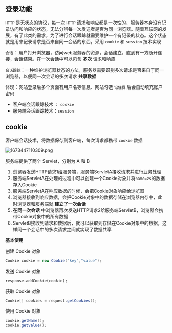 ## 登录功能

`HTTP` 是无状态的协议，每一次 `HTTP` 请求和响应都是一次性的，服务器本身没有记录访问和响应的状态，无法分辨每一次发送者是否为同一浏览器。随着互联网的发展，有了此类的需求，为了进行会话跟踪就需要维护一个有记录的状态。这个状态就是用来记录请求是否来自同一会话的东西，采用 `cookie` 和 `session` 技术实现

`会话`： 用户打开浏览器，访问web服务器的资源，会话建立，直到有一方断开连接，会话结束。在一次会话中可以包含 **多次** 请求和响应

`会话跟踪`：一种维护浏览器状态的方法，服务器需要识别多次请求是否来自于同一浏览器，以便同一次会话的多次请求 **共享数据**

体现：网站登录后多个页面有用户名等信息、网站勾选 `记住我` 后会自动填充账户密码

- 客户端会话跟踪技术 ： `cookie`
- 服务端会话跟踪技术：`session`



## cookie

客户端会话技术，将数据保存到客户端，每次请求都携带 `cookie` 数据

![1673447110309.png](http://img.yuadh.com/imgs/2023/01/11/1673447110309.png)

服务端提供了两个 Servlet，分别为 A 和 B

1. 浏览器发送HTTP请求1给服务端，服务端ServletA接收请求并进行业务处理
2. 服务端ServletA在处理的过程中可以创建一个Cookie对象并将`name=zs`的数据存入Cookie
3. 服务端ServletA在响应数据的时候，会把Cookie对象响应给浏览器
4. 浏览器接收到响应数据，会把Cookie对象中的数据存储在浏览器内存中，此时浏览器和服务端就 **建立了一次会话**
5. **在同一次会话** 中浏览器再次发送HTTP请求2给服务端ServletB，浏览器会携带Cookie对象中的所有数据
6. ServletB接收到请求和数据后，就可以获取到存储在Cookie对象中的数据，这样同一个会话中的多次请求之间就实现了数据共享

**基本使用**

创建 Cookie 对象

```java
Cookie cookie = new Cookie("key","value");
```

发送 Cookie 对象

```
response.addCookie(cookie);
```

获取 Cookie 对象

```java
Cookie[] cookies = request.getCookies();
```

使用 Cookie 对象

```java
cookie.getName();
cookie.getValue();
```























